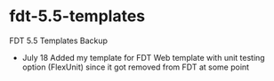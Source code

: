 fdt-5.5-templates
=================

FDT 5.5 Templates Backup

- July 18
	Added my template for FDT Web template with unit testing option (FlexUnit) since it got removed from FDT at some point